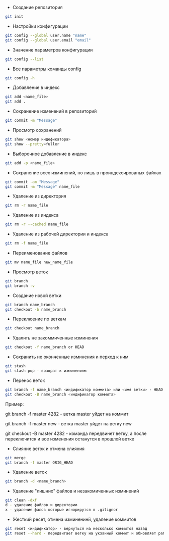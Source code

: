 * Создание репозитория 
```sh
git init
```
* Настройки конфигурации
```sh
git config --global user.name "name"
git config --global user.email "email"
```
* Значение параметров конфигурации
```sh
git config --list
```
* Все параметры команды config
```sh
git config -h
```
* Добавление в индекс
```sh
git add <name_file>
git add .
```
* Сохранение изменений в репозиторий
```sh
git commit -m "Message"
```
* Просмотр сохранений
```sh
git show <номер индефикатора>
git show --pretty=fuller
```
* Выборочное добавление в индекс
```sh
git add -p <name_file>
```
* Сохранение всех изминений, но лишь в проиндексированых файлах
```sh
git commit -am "Message"
git commit -m "Message" name_file
```
* Удаление из директория
```sh
git rm -r name_file
```
* Удаление из индекса
```sh
git rm -r --cached name_file
```
* Удаление из рабочей директории и индекса
```sh
git rm -f name_file
```
* Переименование файлов
```sh
git mv name_file new_name_file
```
* Просмотр веток
```sh
git branch
git branch -v
```
* Создание новой ветки 
```sh
git branch name_branch
git checkout -b name_branch
```
* Переклюение по веткам
```sh
git checkout name_branch
```
* Удалить не закоммиченные изминения
```sh
git checkout -f name_branch or HEAD
```
* Сохранить не оконченные изминения и перход к ним
 ```sh
git stash
git stash pop - возврат к изминениям
```
* Перенос веток
```sh
git branch -f name_branch <индификатор коммита> или <имя ветки> - HEAD должна уйти с ветки
git checkout -B name_branch <индификатор коммита>
```

Пример:

git branch -f master 4282 - ветка master уйдет на коммит

git branch -f master new  - ветка master уйдет на ветку new 

git checkout -B master 4282 - команда передвинет ветку, а после переключится и все изменения останутся в прошлой ветке

* Слияние веток и отмена слияния
```sh
git merge
git branch -f master ORIG_HEAD
```
* Удаление веток
```sh
git branch -d <name_branch>
```
* Удаление "лишних" файлов и незакомиченных изминений
```sh
git clean -dxf 
d - удаление файлов и директории
x - удаление фалов которые игнорирутся в .gitignor
```
* Жесткий ресет, отмена изминенинй, удаление коммитов
 ```sh
git reset <индификатор> - вернуться на несколько коммитов назад
git reset --hard - передвигает ветку на укзанный коммит и обновляет рабочу директорию с индексом
```

